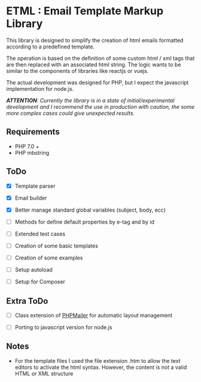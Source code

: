 # ETML : Email Template Markup Library

This library is designed to simplify the creation of html emails formatted according to a predefined template.

The operation is based on the definition of some custom html / xml tags that are then replaced with an associated html string. The logic wants to be similar to the components of libraries like reactjs or vuejs.

The actual development was designed for PHP, but I expect the javascript implementation for node.js.

***ATTENTION**: Currently the library is in a state of initial/experimental development and I recommend the use in production with caution, the some more complex cases could give unexpected results.*


## Requirements

- PHP 7.0 +
- PHP mbstring


## ToDo

- [x] Template parser
- [x] Email builder
- [x] Better manage standard global variables (subject, body, ecc)
- [ ] Methods for define default properties by e-tag and by id
- [ ] Extended test cases
- [ ] Creation of some basic templates
- [ ] Creation of some examples
- [ ] Setup autoload
- [ ] Setup for Composer


## Extra ToDo

- [ ] Class extension of [PHPMailer](https://github.com/PHPMailer/PHPMailer) for automatic layout management
- [ ] Porting to javascript version for node.js


## Notes

- For the template files I used the file extension .htm to allow the text editors to activate the html syntax. However, the content is not a valid HTML or XML structure